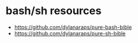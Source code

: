# bash/sh resources

- https://github.com/dylanaraps/pure-bash-bible
- https://github.com/dylanaraps/pure-sh-bible
